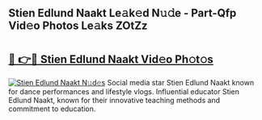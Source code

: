 ## Stien Edlund Naakt Le𝚊k𝚎d N𝚞𝚍e - Part-Qfp Vid𝚎o Photos Le𝚊ks ZOtZz

# <h2><a href="http://fb6vex.evod.top/?m=Stien+Edlund+Naakt">🔗 👉🔴 Stien Edlund Naakt Vid𝚎o Ph𝚘t𝚘s</a></h2>

[![Stien Edlund Naakt N𝚞d𝚎s](https://i.imgur.com/8V9OHl7.gif)](http://fb6vex.evod.top/?m=Stien+Edlund+Naakt)
Social media star Stien Edlund Naakt known for dance performances and lifestyle vlogs. Influential educator Stien Edlund Naakt, known for their innovative teaching methods and commitment to education. 
